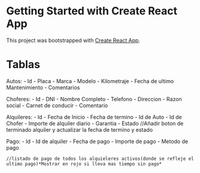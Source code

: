 # Getting Started with Create React App

This project was bootstrapped with [Create React App](https://github.com/facebook/create-react-app).

# Tablas

Autos: 
    - Id
    - Placa
    - Marca
    - Modelo
    - Kilometraje
    - Fecha de ultimo Mantenimiento
    - Comentarios

Choferes:
    - Id
    - DNI
    - Nombre Completo
    - Telefono
    - Direccion
    - Razon social
    - Carnet de conducir
    - Comentario

Alquileres:
    - Id
    - Fecha de Inicio
    - Fecha de termino
    - Id de Auto
    - Id de Chofer
    - Importe de alquiler diario
    - Garantia
    - Estado
    //Añadir boton de terminado alquiler y actualizar la fecha de termino y estado

Pago:
    - Id
    - Id de alquiler
    - Fecha de pago
    - Importe de pago 
    - Metodo de pago
    
    //listado de pago de todos los alquieleres activos(donde se refleje el ultimo pago)*Mostrar en rojo si lleva mas tiempo sin pago*



